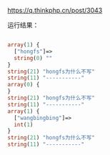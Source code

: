 https://q.thinkphp.cn/post/3043

运行结果：

```php

array(1) {
  ["hongfs"]=>
  string(0) ""
}
string(21) "hongfs为什么不写"
string(11) "-----------"
array(0) {
}
string(21) "hongfs为什么不写"
string(11) "-----------"
array(1) {
  ["wangbingbing"]=>
  int(1)
}
string(21) "hongfs为什么不写"
string(11) "-----------"

```

